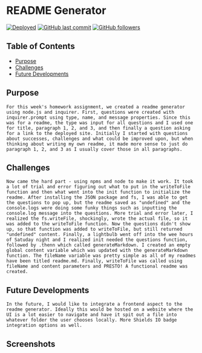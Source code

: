 
  # README Generator
  [![Deployed](https://img.shields.io/static/v1?label=deployed&message=click%20here&color=success)](https://www.youtube.com/watch?v=RIhJDQYRpAc)
  [![GitHub last commit](https://img.shields.io/github/last-commit/hill1635/hill-readme-generator?color=success)](github.com/hill1635/hill-readme-generator/commits/main)
  [![GitHub followers](https://img.shields.io/github/followers/hill1635?color=success&label=Follow&logo=GitHub)](github.com/hill1635)
  
  ## Table of Contents
   * [Purpose](hill1635#Purpose)
   * [Challenges](hill1635#Challenges)
   * [Future Developments](hill1635#Future-Developments)

  ## Purpose
    For this week's homework assignment, we created a readme generator using node.js and inquirer. First, questions were created with inquirer.prompt using type, name, and message properties. Since this was for a readme, the type was input for all questions and I used one for title, paragraph 1, 2, and 3, and then finally a question asking for a link to the deployed site. Initially I started with questions about successes, challenges and what could be improved upon, but when thinking about writing my own readme, it made more sense to just do paragraph 1, 2, and 3 as I usually cover those in all paragraphs.
    
  ## Challenges
    Now came the hard part - using npms and node to make it work. It took a lot of trial and error figuring out what to put in the writeToFile function and then what went into the init function to initialize the readme. After installing the JSON package and fs, I was able to get the questions to pop up, but the readme saved as "undefined" and the console.logs were doing some funky things such as inputting the console.log message into the questions. More trial and error later, I realized the fs.writeFile, shockingly, wrote the actual file, so it was added to the writeToFile function. Now the questions didn't show up, so that function was added to writeToFile, but still returned "undefined" content. Finally, a lightbulb went off into the wee hours of Satuday night and I realized init needed the questions function, followed by .thenn which called generateMarkdown. I created an empty global content variable which was updated with the generateMarkdown function. The fileName variable was pretty simple as all of my readmes have been titled readme.md. Finally, writeToFile was called using fileName and content parameters and PRESTO! A functional readme was created.
    
  ## Future Developments
    In the future, I would like to integrate a frontend aspect to the readme generator. Ideally this would be hosted on a website where the UI is a lot easier to navigate and have it spit out a file into whatever folder the user chooses locally. More Shields IO badge integration options as well.
    

  ## Screenshots
  
  